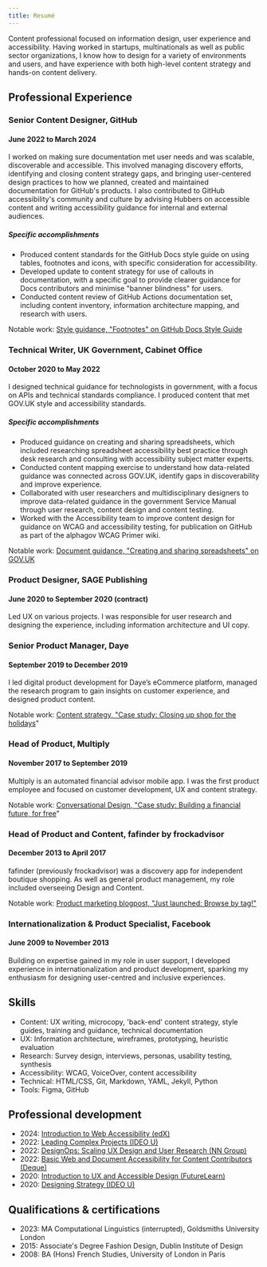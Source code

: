 ```yaml
---
title: Resumé
---
```


<link rel="stylesheet" href="style.css">

Content professional focused on information design, user experience and accessibility. Having worked in startups, multinationals as well as public sector organizations, I know how to design for a variety of environments and users, and have experience with both high-level content strategy and hands-on content delivery. 

## Professional Experience

### Senior Content Designer, GitHub
#### June 2022 to March 2024
I worked on making sure documentation met user needs and was scalable, discoverable and accessible. This involved managing discovery efforts, identifying and closing content strategy gaps, and bringing user-centered design practices to how we planned, created and maintained documentation for GitHub's products. I also contributed to GitHub accessibility's community and culture by advising Hubbers on accessible content and writing accessibility guidance for internal and external audiences.

##### Specific accomplishments
* Produced content standards for the GitHub Docs style guide on using tables, footnotes and icons, with specific consideration for accessibility.
* Developed update to content strategy for use of callouts in documentation, with a specific goal to provide clearer guidance for Docs contributors and minimise "banner blindness" for users.
* Conducted content review of GitHub Actions documentation set, including content inventory, information architecture mapping, and research with users.

Notable work: [Style guidance, "Footnotes" on GitHub Docs Style Guide](https://docs.github.com/en/contributing/style-guide-and-content-model/style-guide#footnotes)

### Technical Writer, UK Government, Cabinet Office
#### October 2020 to May 2022
I designed technical guidance for technologists in government, with a focus on APIs and technical standards compliance. I produced content that met GOV.UK style and accessibility standards.

##### Specific accomplishments
* Produced guidance on creating and sharing spreadsheets, which included researching spreadsheet accessibility best practice through desk research and consulting with accessibility subject matter experts.
* Conducted content mapping exercise to understand how data-related guidance was connected across GOV.UK, identify gaps in discoverability and improve experience.
* Collaborated with user researchers and multidisciplinary designers to improve data-related guidance in the government Service Manual through user research, content design and content testing.
* Worked with the Accessibility team to improve content design for guidance on WCAG and accessibility testing, for publication on GitHub as part of the alphagov WCAG Primer wiki.

Notable work: [Document guidance, "Creating and sharing spreadsheets" on GOV.UK](https://www.gov.uk/guidance/creating-and-sharing-spreadsheets)

### Product Designer, SAGE Publishing
#### June 2020 to September 2020 (contract)
Led UX on various projects. I was responsible for user research and designing the experience, including information architecture and UI copy. 

### Senior Product Manager, Daye
#### September 2019 to December 2019
I led digital product development for Daye’s eCommerce platform, managed the research program to gain insights on customer experience, and designed product content.

Notable work: [Content strategy, "Case study: Closing up shop for the holidays](https://streats.github.io/case-studies/daye-closing-shop.html)"

### Head of Product, Multiply
#### November 2017 to September 2019
Multiply is an automated financial advisor mobile app. I was the first product employee and focused on customer development, UX and content strategy.

Notable work: [Conversational Design, "Case study: Building a financial future, for free](https://streats.github.io/case-studies/multiply-conversational-design.html)"

### Head of Product and Content, fafinder by frockadvisor
#### December 2013 to April 2017
fafinder (previously frockadvisor) was a discovery app for independent boutique shopping. As well as general product management, my role included overseeing Design and Content.

Notable work: [Product marketing blogpost, "Just launched: Browse by tag!"](https://medium.com/fafinder/just-launched-browse-by-tag-55a92f4f3a18)

### Internationalization & Product Specialist, Facebook
#### June 2009 to November 2013
Building on expertise gained in my role in user support, I developed experience in  internationalization and product development, sparking my enthusiasm for designing user-centred and inclusive experiences. 

## Skills
* Content: UX writing, microcopy, 'back-end' content strategy, style guides, training and guidance, technical documentation
* UX: Information architecture, wireframes, prototyping, heuristic evaluation
* Research: Survey design, interviews, personas, usability testing, synthesis
* Accessibility: WCAG, VoiceOver, content accessibility
* Technical: HTML/CSS, Git, Markdown, YAML, Jekyll, Python
* Tools: Figma, GitHub

## Professional development
* 2024: [Introduction to Web Accessibility (edX)](https://www.edx.org/learn/web-accessibility/the-world-wide-web-consortium-w3c-introduction-to-web-accessibility)
* 2022: [Leading Complex Projects (IDEO U)](https://www.ideou.com/products/leading-complex-projects)
* 2022: [DesignOps: Scaling UX Design and User Research (NN Group)](https://www.nngroup.com/courses/scaling-ux-design-and-user-research/)
* 2022: [Basic Web and Document Accessibility for Content Contributors (Deque)](https://dequeuniversity.com/online-courses/descriptions/content-contributors)
* 2020: [Introduction to UX and Accessible Design (FutureLearn)](https://www.futurelearn.com/courses/introduction-to-ux-and-accessible-design)
* 2020: [Designing Strategy (IDEO U)](https://www.ideou.com/products/designing-strategy)

## Qualifications & certifications
* 2023: MA Computational Linguistics (interrupted), Goldsmiths University London
* 2015: Associate's Degree Fashion Design, Dublin Institute of Design
* 2008: BA (Hons) French Studies, University of London in Paris

